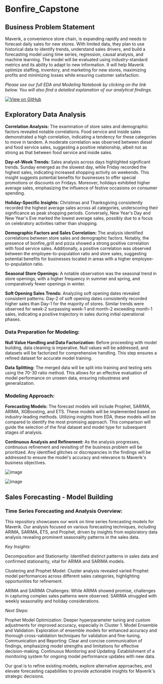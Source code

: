 # Bonfire_Capstone

## Business Problem Statement
Maverik, a convenience store chain, is expanding rapidly and needs to forecast daily sales for new stores. With limited data, they plan to use historical data to identify trends, understand sales drivers, and build a forecasting model using time series, regression, causal analysis, and machine learning. The model will be evaluated using industry-standard metrics and its ability to adapt to new information. It will help Maverik optimize staffing, inventory, and marketing for new stores, maximizing profits and minimizing losses while ensuring customer satisfaction.

*Please see our full EDA and Modeling Notebook by clicking on the link below. You will also find a detailed explanation of our analytical findings.*

[![View on GitHub](https://img.shields.io/badge/GitHub-View_on_GitHub-blue?logo=GitHub)](https://github.com/only2venkat/Bonfire_capstone/blob/3a93c0dd35b2225a96c0a2d9080fa5b937cfe7a0/Model_notebook.ipynb)

## Exploratory Data Analysis 

**Correlation Analysis:** The examination of store sales and demographic factors revealed notable correlations. Food service and inside sales demonstrated a high correlation, indicating a tendency for these categories to move in tandem. A moderate correlation was observed between diesel and food service sales, suggesting a positive relationship, albeit not as strong as that between food service and inside sales.

**Day-of-Week Trends:** Sales analysis across days highlighted significant trends. Sunday emerged as the slowest day, while Friday recorded the highest sales, indicating increased shopping activity on weekends. This insight suggests potential benefits for businesses to offer special promotions or discounts on Fridays. Moreover, holidays exhibited higher average sales, emphasizing the influence of festive occasions on consumer spending.

**Holiday-Specific Insights:** Christmas and Thanksgiving consistently recorded the highest average sales across all categories, underscoring their significance as peak shopping periods. Conversely, New Year's Day and New Year's Eve marked the lowest average sales, possibly due to a focus on celebratory activities rather than shopping.

**Demographic Factors and Sales Correlation:** The analysis identified correlations between store sales and demographic factors. Notably, the presence of bonfire_grill and pizza showed a strong positive correlation with food service sales. Additionally, a positive correlation was observed between the employee-to-population ratio and store sales, suggesting potential benefits for businesses located in areas with a higher employee-to-population ratio.

**Seasonal Store Openings:** A notable observation was the seasonal trend in store openings, with a higher frequency in summer and spring, and comparatively fewer openings in winter.

**Soft Opening Sales Trends:** Analyzing soft opening dates revealed consistent patterns. Day-2 of soft opening dates consistently recorded higher sales than Day-1 for the majority of stores. Similar trends were observed for week-2 surpassing week-1 and month-2 exceeding month-1 sales, indicating a positive trajectory in sales during initial operational phases.

### Data Preparation for Modeling:

**Null Value Handling and Data Factorization:** Before proceeding with model building, data cleaning is imperative. Null values will be addressed, and datasets will be factorized for comprehensive handling. This step ensures a refined dataset for accurate model training.

**Data Splitting:** The merged data will be split into training and testing sets using the 70-30 ratio method. This allows for an effective evaluation of model performance on unseen data, ensuring robustness and generalization.

### Modeling Approach:

**Forecasting Models:** The forecast models will include Prophet, SARIMA, ARIMA, XGBoosting, and ETS. These models will be implemented based on industry-leading methods. Utilizing insights from EDA, these models will be compared to identify the most promising approach. This comparison will guide the selection of the final dataset and model type for subsequent stages of analysis.

**Continuous Analysis and Refinement:** As the analysis progresses, continuous refinement and revisiting of the business problem will be prioritized. Any identified glitches or discrepancies in the findings will be addressed to ensure the model's accuracy and relevance to Maverik's business objectives.

![image](https://github.com/only2venkat/Bonfire_capstone/assets/134881202/767009e2-6dc2-4a1a-874f-f31966b34d96)

![image](https://github.com/only2venkat/Bonfire_capstone/assets/134881202/cc73eec2-8edc-4666-8e1d-437a485b997f)


## Sales Forecasting - Model Building 
### Time Series Forecasting and Analysis Overview:

This repository showcases our work on time series forecasting models for Maverik. Our analysis focused on various forecasting techniques, including ARIMA, SARIMA, ETS, and Prophet, driven by insights from exploratory data analysis revealing prominent seasonality patterns in the sales data.

*Key Insights:*

Decomposition and Stationarity: Identified distinct patterns in sales data and confirmed stationarity, vital for ARIMA and SARIMA models.

Clustering and Prophet Model: Cluster analysis revealed varied Prophet model performances across different sales categories, highlighting opportunities for refinement.

ARIMA and SARIMA Challenges: While ARIMA showed promise, challenges in capturing complex sales patterns were observed. SARIMA struggled with weekly seasonality and holiday considerations.

*Next Steps:*

Prophet Model Optimization: Deeper hyperparameter tuning and custom adjustments for improved accuracy, especially in Cluster 1.
Model Ensemble and Validation: Exploration of ensemble models for enhanced accuracy and thorough cross-validation techniques for validation and fine-tuning.
Communication and Reporting: Clear and concise communication of findings, emphasizing model strengths and limitations for effective decision-making.
Continuous Monitoring and Updating: Establishment of a monitoring system for ongoing model performance updates with new data.

Our goal is to refine existing models, explore alternative approaches, and elevate forecasting capabilities to provide actionable insights for Maverik's strategic decisions.
